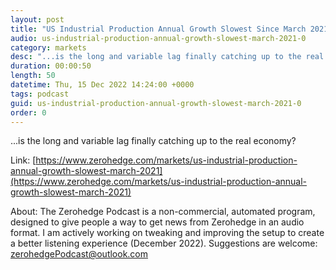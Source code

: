 ```yaml
---
layout: post
title: "US Industrial Production Annual Growth Slowest Since March 2021"
audio: us-industrial-production-annual-growth-slowest-march-2021-0
category: markets
desc: "...is the long and variable lag finally catching up to the real economy?"
duration: 00:00:50
length: 50
datetime: Thu, 15 Dec 2022 14:24:00 +0000
tags: podcast
guid: us-industrial-production-annual-growth-slowest-march-2021-0
order: 0
---
```

...is the long and variable lag finally catching up to the real economy?

Link: [https://www.zerohedge.com/markets/us-industrial-production-annual-growth-slowest-march-2021](https://www.zerohedge.com/markets/us-industrial-production-annual-growth-slowest-march-2021)

About: The Zerohedge Podcast is a non-commercial, automated program, designed to give people a way to get news from Zerohedge in an audio format.  I am actively working on tweaking and improving the setup to create a better listening experience (December 2022).  Suggestions are welcome: [zerohedgePodcast@outlook.com](mailto:zerohedgePodcast@outlook.com)